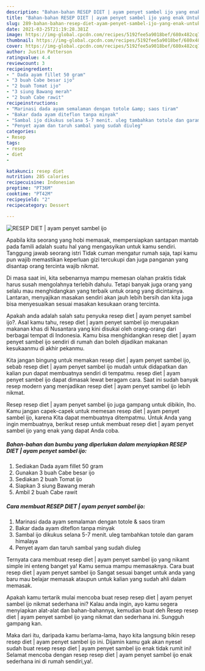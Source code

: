 ```yaml
---
description: "Bahan-bahan RESEP DIET | ayam penyet sambel ijo yang enak Untuk Jualan"
title: "Bahan-bahan RESEP DIET | ayam penyet sambel ijo yang enak Untuk Jualan"
slug: 289-bahan-bahan-resep-diet-ayam-penyet-sambel-ijo-yang-enak-untuk-jualan
date: 2021-03-25T21:19:28.381Z
image: https://img-global.cpcdn.com/recipes/5192fee5a9018bef/680x482cq70/resep-diet-ayam-penyet-sambel-ijo-foto-resep-utama.jpg
thumbnail: https://img-global.cpcdn.com/recipes/5192fee5a9018bef/680x482cq70/resep-diet-ayam-penyet-sambel-ijo-foto-resep-utama.jpg
cover: https://img-global.cpcdn.com/recipes/5192fee5a9018bef/680x482cq70/resep-diet-ayam-penyet-sambel-ijo-foto-resep-utama.jpg
author: Justin Patterson
ratingvalue: 4.4
reviewcount: 3
recipeingredient:
- " Dada ayam fillet 50 gram"
- "3 buah Cabe besar ijo"
- "2 buah Tomat ijo"
- "3 siung Bawang merah"
- "2 buah Cabe rawit"
recipeinstructions:
- "Marinasi dada ayam semalaman dengan totole &amp; saos tiram"
- "Bakar dada ayam diteflon tanpa minyak"
- "Sambal ijo dikukus selana 5-7 menit. uleg tambahkan totole dan garam himalaya"
- "Penyet ayam dan taruh sambal yang sudah diuleg"
categories:
- Resep
tags:
- resep
- diet
- 

katakunci: resep diet  
nutrition: 285 calories
recipecuisine: Indonesian
preptime: "PT36M"
cooktime: "PT42M"
recipeyield: "2"
recipecategory: Dessert

---
```



![RESEP DIET | ayam penyet sambel ijo](https://img-global.cpcdn.com/recipes/5192fee5a9018bef/680x482cq70/resep-diet-ayam-penyet-sambel-ijo-foto-resep-utama.jpg)

Apabila kita seorang yang hobi memasak, mempersiapkan santapan mantab pada famili adalah suatu hal yang mengasyikan untuk kamu sendiri. Tanggung jawab seorang istri Tidak cuman mengatur rumah saja, tapi kamu pun wajib memastikan keperluan gizi tercukupi dan juga panganan yang disantap orang tercinta wajib nikmat.

Di masa  saat ini, kita sebenarnya mampu memesan olahan praktis tidak harus susah mengolahnya terlebih dahulu. Tetapi banyak juga orang yang selalu mau menghidangkan yang terbaik untuk orang yang dicintainya. Lantaran, menyajikan masakan sendiri akan jauh lebih bersih dan kita juga bisa menyesuaikan sesuai masakan kesukaan orang tercinta. 



Apakah anda adalah salah satu penyuka resep diet | ayam penyet sambel ijo?. Asal kamu tahu, resep diet | ayam penyet sambel ijo merupakan makanan khas di Nusantara yang kini disukai oleh orang-orang dari berbagai tempat di Indonesia. Kamu bisa menghidangkan resep diet | ayam penyet sambel ijo sendiri di rumah dan boleh dijadikan makanan kesukaanmu di akhir pekanmu.

Kita jangan bingung untuk memakan resep diet | ayam penyet sambel ijo, sebab resep diet | ayam penyet sambel ijo mudah untuk didapatkan dan kalian pun dapat membuatnya sendiri di tempatmu. resep diet | ayam penyet sambel ijo dapat dimasak lewat beragam cara. Saat ini sudah banyak resep modern yang menjadikan resep diet | ayam penyet sambel ijo lebih nikmat.

Resep resep diet | ayam penyet sambel ijo juga gampang untuk dibikin, lho. Kamu jangan capek-capek untuk memesan resep diet | ayam penyet sambel ijo, karena Kita dapat membuatnya ditempatmu. Untuk Anda yang ingin membuatnya, berikut resep untuk membuat resep diet | ayam penyet sambel ijo yang enak yang dapat Anda coba.

<!--inarticleads1-->

##### Bahan-bahan dan bumbu yang diperlukan dalam menyiapkan RESEP DIET | ayam penyet sambel ijo:

1. Sediakan  Dada ayam fillet 50 gram
1. Gunakan 3 buah Cabe besar ijo
1. Sediakan 2 buah Tomat ijo
1. Siapkan 3 siung Bawang merah
1. Ambil 2 buah Cabe rawit




<!--inarticleads2-->

##### Cara membuat RESEP DIET | ayam penyet sambel ijo:

1. Marinasi dada ayam semalaman dengan totole &amp; saos tiram
1. Bakar dada ayam diteflon tanpa minyak
1. Sambal ijo dikukus selana 5-7 menit. uleg tambahkan totole dan garam himalaya
1. Penyet ayam dan taruh sambal yang sudah diuleg




Ternyata cara membuat resep diet | ayam penyet sambel ijo yang nikamt simple ini enteng banget ya! Kamu semua mampu memasaknya. Cara buat resep diet | ayam penyet sambel ijo Sangat sesuai banget untuk anda yang baru mau belajar memasak ataupun untuk kalian yang sudah ahli dalam memasak.

Apakah kamu tertarik mulai mencoba buat resep resep diet | ayam penyet sambel ijo nikmat sederhana ini? Kalau anda ingin, ayo kamu segera menyiapkan alat-alat dan bahan-bahannya, kemudian buat deh Resep resep diet | ayam penyet sambel ijo yang nikmat dan sederhana ini. Sungguh gampang kan. 

Maka dari itu, daripada kamu berlama-lama, hayo kita langsung bikin resep resep diet | ayam penyet sambel ijo ini. Dijamin kamu gak akan nyesel sudah buat resep resep diet | ayam penyet sambel ijo enak tidak rumit ini! Selamat mencoba dengan resep resep diet | ayam penyet sambel ijo enak sederhana ini di rumah sendiri,ya!.

